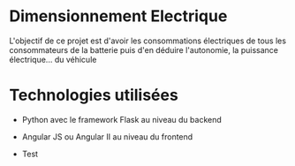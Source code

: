 # Dimensionnement Electrique

L'objectif de ce projet est d'avoir les consommations électriques de tous les consommateurs de la batterie puis d'en déduire l'autonomie, la puissance électrique... du véhicule 

# Technologies utilisées

- Python avec le framework Flask au niveau du backend
- Angular JS ou Angular II au niveau du frontend

- Test
